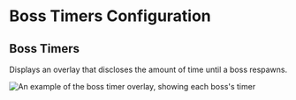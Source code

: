 # Boss Timers Configuration

## Boss Timers

Displays an overlay that discloses the amount of time until a boss respawns.

![An example of the boss timer overlay, showing each boss's timer](https://raw.githubusercontent.com/runelite/wiki/master/img/Boss-Timers-infobox.png)